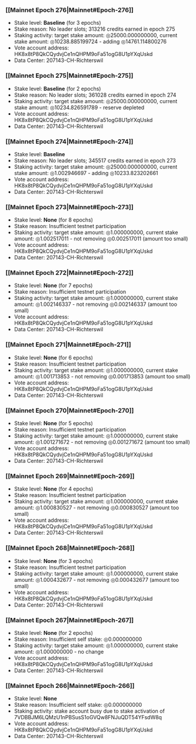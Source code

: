 ### [[Mainnet Epoch 276|Mainnet#Epoch-276]]
* Stake level: **Baseline** (for 3 epochs)
* Stake reason: No leader slots; 313216 credits earned in epoch 275
* Staking activity: target stake amount: ◎25000.000000000, current stake amount: ◎10238.885199724 - adding ◎14761.114800276
* Vote account address: HK8x8tP8QkCQydvjCe1nQHPM9oFa51ogG8U1pYXqUskd
* Data Center: 207143-CH-Richterswil
### [[Mainnet Epoch 275|Mainnet#Epoch-275]]
* Stake level: **Baseline** (for 2 epochs)
* Stake reason: No leader slots; 361028 credits earned in epoch 274
* Staking activity: target stake amount: ◎25000.000000000, current stake amount: ◎10234.826591789 - reserve depleted
* Vote account address: HK8x8tP8QkCQydvjCe1nQHPM9oFa51ogG8U1pYXqUskd
* Data Center: 207143-CH-Richterswil
### [[Mainnet Epoch 274|Mainnet#Epoch-274]]
* Stake level: **Baseline**
* Stake reason: No leader slots; 345517 credits earned in epoch 273
* Staking activity: target stake amount: ◎25000.000000000, current stake amount: ◎1.002946697 - adding ◎10233.823202661
* Vote account address: HK8x8tP8QkCQydvjCe1nQHPM9oFa51ogG8U1pYXqUskd
* Data Center: 207143-CH-Richterswil
### [[Mainnet Epoch 273|Mainnet#Epoch-273]]
* Stake level: **None** (for 8 epochs)
* Stake reason: Insufficient testnet participation
* Staking activity: target stake amount: ◎1.000000000, current stake amount: ◎1.002517011 - not removing ◎0.002517011 (amount too small)
* Vote account address: HK8x8tP8QkCQydvjCe1nQHPM9oFa51ogG8U1pYXqUskd
* Data Center: 207143-CH-Richterswil
### [[Mainnet Epoch 272|Mainnet#Epoch-272]]
* Stake level: **None** (for 7 epochs)
* Stake reason: Insufficient testnet participation
* Staking activity: target stake amount: ◎1.000000000, current stake amount: ◎1.002146337 - not removing ◎0.002146337 (amount too small)
* Vote account address: HK8x8tP8QkCQydvjCe1nQHPM9oFa51ogG8U1pYXqUskd
* Data Center: 207143-CH-Richterswil
### [[Mainnet Epoch 271|Mainnet#Epoch-271]]
* Stake level: **None** (for 6 epochs)
* Stake reason: Insufficient testnet participation
* Staking activity: target stake amount: ◎1.000000000, current stake amount: ◎1.001713853 - not removing ◎0.001713853 (amount too small)
* Vote account address: HK8x8tP8QkCQydvjCe1nQHPM9oFa51ogG8U1pYXqUskd
* Data Center: 207143-CH-Richterswil
### [[Mainnet Epoch 270|Mainnet#Epoch-270]]
* Stake level: **None** (for 5 epochs)
* Stake reason: Insufficient testnet participation
* Staking activity: target stake amount: ◎1.000000000, current stake amount: ◎1.001271672 - not removing ◎0.001271672 (amount too small)
* Vote account address: HK8x8tP8QkCQydvjCe1nQHPM9oFa51ogG8U1pYXqUskd
* Data Center: 207143-CH-Richterswil
### [[Mainnet Epoch 269|Mainnet#Epoch-269]]
* Stake level: **None** (for 4 epochs)
* Stake reason: Insufficient testnet participation
* Staking activity: target stake amount: ◎1.000000000, current stake amount: ◎1.000830527 - not removing ◎0.000830527 (amount too small)
* Vote account address: HK8x8tP8QkCQydvjCe1nQHPM9oFa51ogG8U1pYXqUskd
* Data Center: 207143-CH-Richterswil
### [[Mainnet Epoch 268|Mainnet#Epoch-268]]
* Stake level: **None** (for 3 epochs)
* Stake reason: Insufficient testnet participation
* Staking activity: target stake amount: ◎1.000000000, current stake amount: ◎1.000432677 - not removing ◎0.000432677 (amount too small)
* Vote account address: HK8x8tP8QkCQydvjCe1nQHPM9oFa51ogG8U1pYXqUskd
* Data Center: 207143-CH-Richterswil
### [[Mainnet Epoch 267|Mainnet#Epoch-267]]
* Stake level: **None** (for 2 epochs)
* Stake reason: Insufficient self stake: ◎0.000000000
* Staking activity: target stake amount: ◎1.000000000, current stake amount: ◎1.000000000 - no change
* Vote account address: HK8x8tP8QkCQydvjCe1nQHPM9oFa51ogG8U1pYXqUskd
* Data Center: 207143-CH-Richterswil
### [[Mainnet Epoch 266|Mainnet#Epoch-266]]
* Stake level: **None**
* Stake reason: Insufficient self stake: ◎0.000000000
* Staking activity: stake account busy due to stake activation of 7VDBBJM6LQMzU1nPBSusS1oGVQw8FNJuQDT54YFsdW8q
* Vote account address: HK8x8tP8QkCQydvjCe1nQHPM9oFa51ogG8U1pYXqUskd
* Data Center: 207143-CH-Richterswil